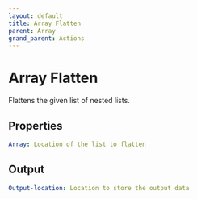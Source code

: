 ```yaml
---
layout: default
title: Array Flatten
parent: Array
grand_parent: Actions
---
```

# Array Flatten
Flattens the given list of nested lists.

## Properties
```yaml
Array: Location of the list to flatten
```

## Output
```yaml
Output-location: Location to store the output data
```
